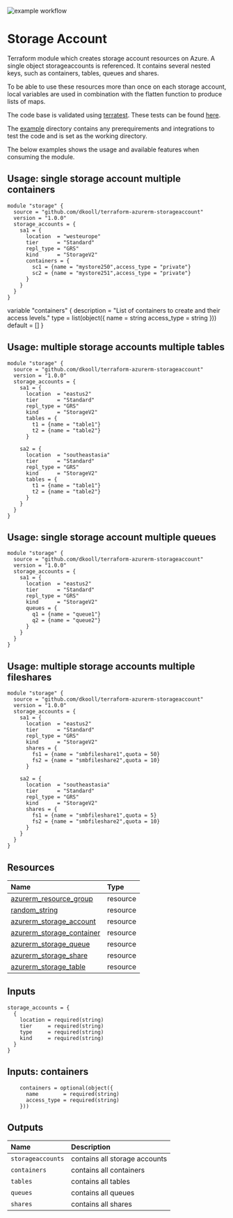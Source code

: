 ![example workflow](https://github.com/dkooll/terraform-azurerm-storageaccount/actions/workflows/validate.yml/badge.svg)

# Storage Account

Terraform module which creates storage account resources on Azure. A single object storageaccounts is referenced. It contains several nested keys, such as containers, tables, queues and shares.

To be able to use these resources more than once on each storage account, local variables are used in combination with the flatten function to produce lists of maps.

The code base is validated using [terratest](https://terratest.gruntwork.io/). These tests can be found [here](tests).

The [example](examples) directory contains any prerequirements and integrations to test the code and is set as the working directory.

The below examples shows the usage and available features when consuming the module.

## Usage: single storage account multiple containers

```hcl
module "storage" {
  source = "github.com/dkooll/terraform-azurerm-storageaccount"
  version = "1.0.0"
  storage_accounts = {
    sa1 = {
      location  = "westeurope"
      tier      = "Standard"
      repl_type = "GRS"
      kind      = "StorageV2"
      containers = {
        sc1 = {name = "mystore250",access_type = "private"}
        sc2 = {name = "mystore251",access_type = "private"}
      }
    }
  }
}
```

variable "containers" {
  description = "List of containers to create and their access levels."
  type = list(object({
    name        = string
    access_type = string
  }))
  default = []
}

## Usage: multiple storage accounts multiple tables

```hcl
module "storage" {
  source = "github.com/dkooll/terraform-azurerm-storageaccount"
  version = "1.0.0"
  storage_accounts = {
    sa1 = {
      location  = "eastus2"
      tier      = "Standard"
      repl_type = "GRS"
      kind      = "StorageV2"
      tables = {
        t1 = {name = "table1"}
        t2 = {name = "table2"}
      }

    sa2 = {
      location  = "southeastasia"
      tier      = "Standard"
      repl_type = "GRS"
      kind      = "StorageV2"
      tables = {
        t1 = {name = "table1"}
        t2 = {name = "table2"}
      }
    }
  }
}
```

## Usage: single storage account multiple queues

```hcl
module "storage" {
  source = "github.com/dkooll/terraform-azurerm-storageaccount"
  version = "1.0.0"
  storage_accounts = {
    sa1 = {
      location  = "eastus2"
      tier      = "Standard"
      repl_type = "GRS"
      kind      = "StorageV2"
      queues = {
        q1 = {name = "queue1"}
        q2 = {name = "queue2"}
      }
    }
  }
}
```

## Usage: multiple storage accounts multiple fileshares

```hcl
module "storage" {
  source = "github.com/dkooll/terraform-azurerm-storageaccount"
  version = "1.0.0"
  storage_accounts = {
    sa1 = {
      location  = "eastus2"
      tier      = "Standard"
      repl_type = "GRS"
      kind      = "StorageV2"
      shares = {
        fs1 = {name = "smbfileshare1",quota = 50}
        fs2 = {name = "smbfileshare2",quota = 10}
      }

    sa2 = {
      location  = "southeastasia"
      tier      = "Standard"
      repl_type = "GRS"
      kind      = "StorageV2"
      shares = {
        fs1 = {name = "smbfileshare1",quota = 5}
        fs2 = {name = "smbfileshare2",quota = 10}
      }
    }
  }
}
```

## Resources

| Name | Type |
| :-- | :-- |
| [azurerm_resource_group](https://registry.terraform.io/providers/hashicorp/azurerm/latest/docs/resources/resource_group) | resource |
| [random_string](https://registry.terraform.io/providers/hashicorp/random/latest/docs/resources/string) | resource |
| [azurerm_storage_account](https://registry.terraform.io/providers/hashicorp/azurerm/latest/docs/resources/storage_account) | resource |
| [azurerm_storage_container](https://registry.terraform.io/providers/hashicorp/azurerm/latest/docs/resources/storage_container) | resource |
| [azurerm_storage_queue](https://registry.terraform.io/providers/hashicorp/azurerm/latest/docs/resources/storage_queue) | resource |
| [azurerm_storage_share](https://registry.terraform.io/providers/hashicorp/azurerm/latest/docs/resources/storage_share) | resource |
| [azurerm_storage_table](https://registry.terraform.io/providers/hashicorp/azurerm/latest/docs/resources/storage_table) | resource |

## Inputs

```hcl
storage_accounts = {
  {
    location = required(string)
    tier     = required(string)
    type     = required(string)
    kind     = required(string)
  }
}
```

## Inputs: containers
```hcl
    containers = optional(object({
      name        = required(string)
      access_type = required(string)
    }))
```

## Outputs

| Name | Description |
| :-- | :-- |
| `storageaccounts` | contains all storage accounts |
| `containers` | contains all containers |
| `tables` | contains all tables |
| `queues` | contains all queues |
| `shares` | contains all shares |